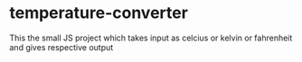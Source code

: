 # temperature-converter
This the small JS project which takes input as celcius or kelvin or fahrenheit and gives respective output
